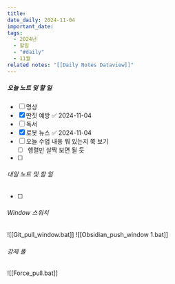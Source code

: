 ```yaml
---
title: 
date_daily: 2024-11-04
important_date: 
tags:
  - 2024년
  - 할일
  - "#daily"
  - 11월
related notes: "[[Daily Notes Dataview]]"
---
```

##### 오늘 노트 및 할 일 
- [ ] 명상
- [x] 딴짓 예방 ✅ 2024-11-04
- [ ] 독서
- [x] 로봇 뉴스 ✅ 2024-11-04
- [ ] 오늘 수업 내용 뭐 있는지 쭉 보기
	- [ ] 행렬만 살짝 보면 될 듯
- [ ] 
  




###### 내일 노트 및 할 일
- [ ]  


######  Window 스위치
![[Git_pull_window.bat]]
![[Obsidian_push_window 1.bat]]



###### 강제 풀
![[Force_pull.bat]]